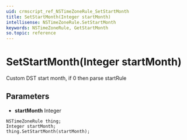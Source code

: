 ```yaml
---
uid: crmscript_ref_NSTimeZoneRule_SetStartMonth
title: SetStartMonth(Integer startMonth)
intellisense: NSTimeZoneRule.SetStartMonth
keywords: NSTimeZoneRule, GetStartMonth
so.topic: reference
---
```


# SetStartMonth(Integer startMonth)

Custom DST start month, if 0 then parse startRule

## Parameters

* **startMonth** Integer

```crmscript
NSTimeZoneRule thing;
Integer startMonth;
thing.SetStartMonth(startMonth);
```

